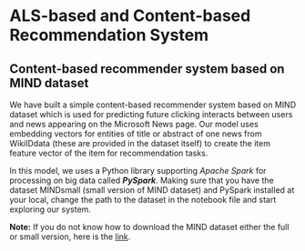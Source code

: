 # ALS-based and Content-based Recommendation System

## Content-based recommender system based on MIND dataset

We have built a simple content-based recommender system based on MIND dataset which is used for predicting future clicking interacts between users and news appearing on the Microsoft News page. Our model uses embedding vectors for entities of title or abstract of one news from WikiIDdata (these are provided in the dataset itself) to create the item feature vector of the item for recommendation tasks.

In this model, we uses a Python library supporting *Apache Spark* for processing on big data called ***PySpark***. Making sure that you have the dataset MINDsmall (small version of MIND dataset) and PySpark installed at your local, change the path to the dataset in the notebook file and start exploring our system.

**Note:** If you do not know how to download the MIND dataset either the full or small version, here is the <a href=https://msnews.github.io/>link</a>.


